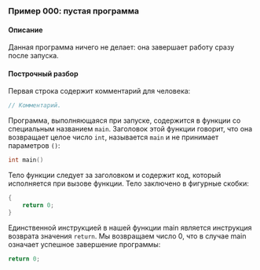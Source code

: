 ### Пример 000: пустая программа

#### Описание

Данная программа ничего не делает: она завершает работу сразу после запуска.


#### Построчный разбор

Первая строка содержит комментарий для человека:

```cpp
// Комментарий.
```

Программа, выполняющаяся при запуске, содержится в функции со специальным названием `main`.
Заголовок этой функции говорит, что она возвращает целое число `int`, называется `main` и не принимает параметров `()`:

```cpp
int main() 
```

Тело функции следует за заголовком и содержит код, который исполняется при вызове функции.
Тело заключено в фигурные скобки:

```cpp
{
	return 0;
}
```

Единственной инструкцией в нашей функции main является инструкция возврата значения `return`.
Мы возвращаем число 0, что в случае main означает успешное завершение программы:

```cpp
return 0;
```
